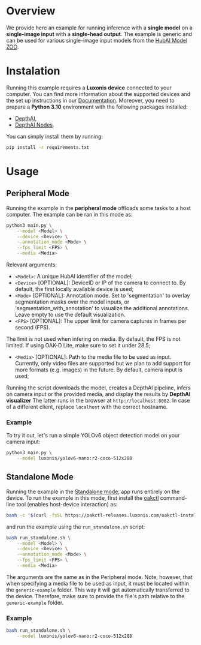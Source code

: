 # Overview
We provide here an example for running inference with a **single model** on a **single-image input** with a **single-head output**.
The example is generic and can be used for various single-image input models from the [HubAI Model ZOO](https://hub.luxonis.com/ai/models).

# Instalation
Running this example requires a **Luxonis device** connected to your computer. You can find more information about the supported devices and the set up instructions in our [Documentation](https://rvc4.docs.luxonis.com/hardware).
Moreover, you need to prepare a **Python 3.10** environment with the following packages installed:
- [DepthAI](https://pypi.org/project/depthai/),
- [DepthAI Nodes](https://pypi.org/project/depthai-nodes/).

You can simply install them by running:
```bash
pip install -r requirements.txt
```

# Usage

## Peripheral Mode
Running the example in the **peripheral mode** offloads some tasks to a host computer.
The example can be ran in this mode as:
```bash
python3 main.py \
    --model <Model> \
    --device <Device> \
    --annotation_mode <Mode> \
    --fps_limit <FPS> \
    --media <Media>
```

Relevant arguments:
- `<Model>`: A unique HubAI identifier of the model;
- `<Device>` [OPTIONAL]: DeviceID or IP of the camera to connect to.
By default, the first locally available device is used;
- `<Mode>` [OPTIONAL]: Annotation mode. Set to 'segmentation' to overlay segmentation masks over the model inputs, or 'segmentation_with_annotation' to visualize the additional annotations. Leave empty to use the default visualization.
- `<FPS>` [OPTIONAL]: The upper limit for camera captures in frames per second (FPS).

The limit is not used when infering on media.
By default, the FPS is not limited.
If using OAK-D Lite, make sure to set it under 28.5;
- `<Media>` [OPTIONAL]: Path to the media file to be used as input. 
Currently, only video files are supported but we plan to add support for more formats (e.g. images) in the future.
By default, camera input is used;

Running the script downloads the model, creates a DepthAI pipeline, infers on camera input or the provided media, and display the results by **DepthAI visualizer**
The latter runs in the browser at `http://localhost:8082`.
In case of a different client, replace `localhost` with the correct hostname.

### Example
To try it out, let's run a simple YOLOv6 object detection model on your camera input:
```bash
python3 main.py \
    --model luxonis/yolov6-nano:r2-coco-512x288
```

## Standalone Mode
Running the example in the [Standalone mode](https://rvc4.docs.luxonis.com/software/depthai/standalone/), app runs entirely on the device.
To run the example in this mode, first install the [oakctl](https://rvc4.docs.luxonis.com/software/tools/oakctl/) command-line tool (enables host-device interaction) as:
```bash
bash -c "$(curl -fsSL https://oakctl-releases.luxonis.com/oakctl-installer.sh)"
```
and run the example using the `run_standalone.sh` script:
```bash
bash run_standalone.sh \
    --model <Model> \
    --device <Device> \
    --annotation_mode <Mode> \
    --fps_limit <FPS> \
    --media <Media>
```

The arguments are the same as in the Peripheral mode. 
Note, however, that when specifying a media file to be used as input, it must be located within the `generic-example` folder.
This way it will get automatically transferred to the device.
Therefore, make sure to provide the file's path relative to the `generic-example` folder.

### Example
```bash
bash run_standalone.sh \
    --model luxonis/yolov6-nano:r2-coco-512x288
```